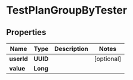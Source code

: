 

# TestPlanGroupByTester


## Properties

| Name | Type | Description | Notes |
|------------ | ------------- | ------------- | -------------|
|**userId** | **UUID** |  |  [optional] |
|**value** | **Long** |  |  |



